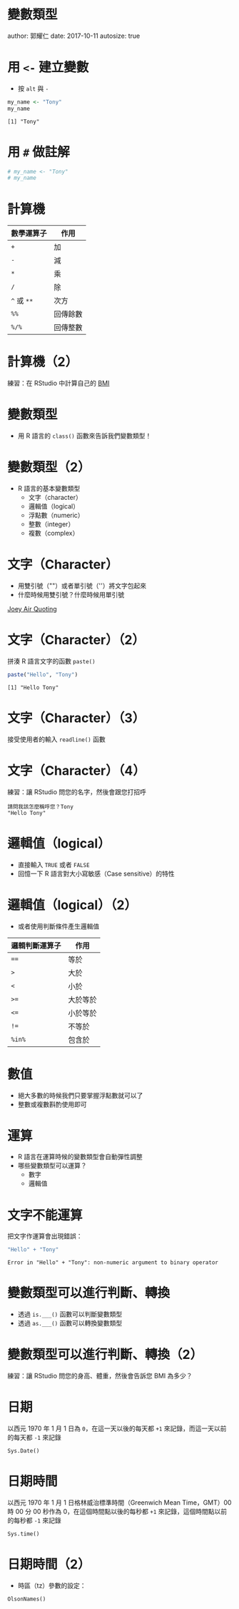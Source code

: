 變數類型
========================================================
author: 郭耀仁
date: 2017-10-11
autosize: true

用 `<-` 建立變數
========================================================

- 按 `alt` 與 `-`


```r
my_name <- "Tony"
my_name
```

```
[1] "Tony"
```

用 `#` 做註解
========================================================


```r
# my_name <- "Tony"
# my_name
```

計算機
========================================================

|數學運算子|作用|
|---------|---|
|`+`|加|
|`-`|減|
|`*`|乘|
|`/`|除|
|`^` 或 `**`|次方|
|`%%`|回傳餘數|
|`%/%`|回傳整數|

計算機（2）
========================================================

練習：在 RStudio 中計算自己的 [BMI](https://zh.wikipedia.org/wiki/%E8%BA%AB%E9%AB%98%E9%AB%94%E9%87%8D%E6%8C%87%E6%95%B8)

變數類型
========================================================

- 用 R 語言的 `class()` 函數來告訴我們變數類型！

變數類型（2）
========================================================

- R 語言的基本變數類型
  - 文字（character）
  - 邏輯值（logical）
  - 浮點數（numeric）
  - 整數（integer）
  - 複數（complex）
  
文字（Character）
========================================================

- 用雙引號（""）或者單引號（''）將文字包起來
- 什麼時候用雙引號？什麼時候用單引號

[Joey Air Quoting](https://youtu.be/0O1z3An8CFc)

文字（Character）（2）
========================================================

拼湊 R 語言文字的函數 `paste()`


```r
paste("Hello", "Tony")
```

```
[1] "Hello Tony"
```

文字（Character）（3）
========================================================

接受使用者的輸入 `readline()` 函數

文字（Character）（4）
========================================================

練習：讓 RStudio 問您的名字，然後會跟您打招呼

```
請問我該怎麼稱呼您？Tony
"Hello Tony"
```

邏輯值（logical）
========================================================

- 直接輸入 `TRUE` 或者 `FALSE`
- 回憶一下 R 語言對大小寫敏感（Case sensitive）的特性

邏輯值（logical）（2）
========================================================

- 或者使用判斷條件產生邏輯值

|邏輯判斷運算子|作用|
|---------|---|
|`==`|等於|
|`>`|大於|
|`<`|小於|
|`>=`|大於等於|
|`<=`|小於等於|
|`!=`|不等於|
|`%in%`|包含於|

數值
========================================================

- 絕大多數的時候我們只要掌握浮點數就可以了
- 整數或複數斟酌使用即可

運算
========================================================

- R 語言在運算時候的變數類型會自動彈性調整
- 哪些變數類型可以運算？
    - 數字
    - 邏輯值

文字不能運算
========================================================

把文字作運算會出現錯誤：


```r
"Hello" + "Tony"
```

```
Error in "Hello" + "Tony": non-numeric argument to binary operator
```

變數類型可以進行判斷、轉換
========================================================

- 透過 `is.___()` 函數可以判斷變數類型
- 透過 `as.___()` 函數可以轉換變數類型

變數類型可以進行判斷、轉換（2）
========================================================

練習：讓 RStudio 問您的身高、體重，然後會告訴您 BMI 為多少？

日期
========================================================

以西元 1970 年 1 月 1 日為 `0`，在這一天以後的每天都 `+1` 來記錄，而這一天以前的每天都 `-1` 來記錄

```
Sys.Date()
```

日期時間
========================================================

以西元 1970 年 1 月 1 日格林威治標準時間（Greenwich Mean Time，GMT）00 時 00 分 00 秒作為 0，在這個時間點以後的每秒都 `+1` 來記錄，這個時間點以前的每秒都 `-1` 來記錄

```
Sys.time()
```

日期時間（2）
========================================================

- 時區（tz）參數的設定：

```
OlsonNames()
```
